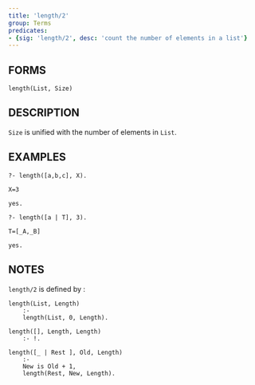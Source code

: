 ```yaml
---
title: 'length/2'
group: Terms
predicates:
- {sig: 'length/2', desc: 'count the number of elements in a list'}
---
```


## FORMS
```
length(List, Size)
```
## DESCRIPTION

`Size` is unified with the number of elements in `List`.

## EXAMPLES
```
?- length([a,b,c], X).

X=3

yes.

?- length([a | T], 3).

T=[_A,_B] 

yes.
```

## NOTES

`length/2` is defined by :

```
length(List, Length) 
    :- 
    length(List, 0, Length).

length([], Length, Length) 
    :- !.

length([_ | Rest ], Old, Length) 
    :-
    New is Old + 1,
    length(Rest, New, Length).
```

